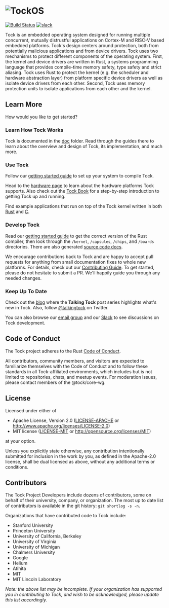 # ![TockOS](http://www.tockos.org/assets/img/tock.svg "TockOS Logo")

[![Build Status](https://travis-ci.org/tock/tock.svg?branch=master)](https://travis-ci.org/tock/tock)
[![slack](https://img.shields.io/badge/slack-tockos-informational)][slack]

Tock is an embedded operating system designed for running multiple concurrent, mutually
distrustful applications on Cortex-M and RISC-V based embedded platforms.
Tock's design
centers around protection, both from potentially malicious applications and
from device drivers. Tock uses two mechanisms to protect different components
of the operating system. First, the kernel and device drivers are written in
Rust, a systems programming language that provides compile-time memory safety,
type safety and strict aliasing. Tock uses Rust to protect the kernel (e.g. the
scheduler and hardware abstraction layer) from platform specific device drivers
as well as isolate device drivers from each other. Second, Tock uses memory
protection units to isolate applications from each other and the kernel.


Learn More
----------

How would you like to get started?

### Learn How Tock Works

Tock is documented in the [doc](doc) folder. Read through the guides there to
learn about the overview and design of Tock, its implementation, and much
more.


### Use Tock

Follow our [getting started guide](doc/Getting_Started.md) to set up your
system to compile Tock.

Head to the [hardware page](https://www.tockos.org/hardware/)
to learn about the hardware platforms Tock supports. Also check out the
[Tock Book](https://book.tockos.org) for a step-by-step introduction to getting
Tock up and running.

Find example applications that run on top of the Tock kernel written in both
[Rust](https://github.com/tock/libtock-rs) and
[C](https://github.com/tock/libtock-c).


### Develop Tock

Read our [getting started guide](doc/Getting_Started.md) to get the correct
version of the Rust compiler, then look through the `/kernel`, `/capsules`,
`/chips`, and `/boards` directories. There are also generated [source code
docs](https://docs.tockos.org/kernel/).

We encourage contributions back to Tock and are happy to accept pull requests
for anything from small documentation fixes to whole new platforms.
For details, check out our [Contributing Guide](.github/CONTRIBUTING.md).
To get started, please do not hesitate to submit a PR. We'll happily guide you
through any needed changes.


### Keep Up To Date

Check out the [blog](https://www.tockos.org/blog/) where the **Talking Tock**
post series highlights what's new in Tock. Also, follow
[@talkingtock](https://twitter.com/talkingtock) on Twitter.

You can also browse our
[email group](https://groups.google.com/forum/#!forum/tock-dev)
and our [Slack][slack] to see
discussions on Tock development.

[slack]: https://join.slack.com/t/tockos/shared_invite/enQtNDE5ODQyNDU4NTE1LWVjNTgzMTMwYzA1NDI1MjExZjljMjFmOTMxMGIwOGJlMjk0ZTI4YzY0NTYzNWM0ZmJmZGFjYmY5MTJiMDBlOTk


Code of Conduct
---------------

The Tock project adheres to the Rust [Code of Conduct][coc].

All contributors, community members, and visitors are expected to familiarize
themselves with the Code of Conduct and to follow these standards in all
Tock-affiliated environments, which includes but is not limited to
repositories, chats, and meetup events. For moderation issues, please contact
members of the @tock/core-wg.

[coc]: https://www.rust-lang.org/conduct.html

License
-------

Licensed under either of

- Apache License, Version 2.0 ([LICENSE-APACHE](LICENSE-APACHE) or
  http://www.apache.org/licenses/LICENSE-2.0)
- MIT license ([LICENSE-MIT](LICENSE-MIT) or
  http://opensource.org/licenses/MIT)

at your option.

Unless you explicitly state otherwise, any contribution intentionally submitted
for inclusion in the work by you, as defined in the Apache-2.0 license, shall
be dual licensed as above, without any additional terms or conditions.

## Contributors

The Tock Project Developers include dozens of contributors, some on behalf of
their university, company, or organization. The most up to date list of contributors is available in the git
history: `git shortlog -s -n`.

Organizations that have contributed code to Tock include:

  * Stanford University
  * Princeton University
  * University of California, Berkeley
  * University of Virginia
  * University of Michigan
  * Chalmers University
  * Google
  * Helium
  * Atihita
  * MIT
  * MIT Lincoln Laboratory

_Note: the above list may be incomplete. If your organization has supported you in
contributing to Tock, and wish to be acknowledged, please update this list accordingly._
